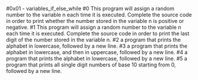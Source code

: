 #0x01 - variables_if_else_while
#0 This program will assign a random number to the variable n each time it is executed. Complete the source code in order to print whether the number stored in the variable n is positive or negative.
#1 This program will assign a random number to the variable n each time it is executed. Complete the source code in order to print the last digit of the number stored in the variable n.
#2 a program that prints the alphabet in lowercase, followed by a new line.
#3 a program that prints the alphabet in lowercase, and then in uppercase, followed by a new line.
#4 a program that prints the alphabet in lowercase, followed by a new line.
#5 a program that prints all single digit numbers of base 10 starting from 0, followed by a new line.
